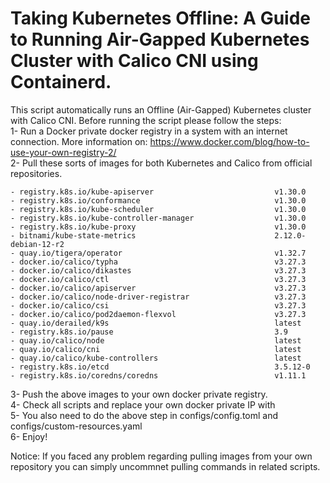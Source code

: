 # Taking Kubernetes Offline: A Guide to Running Air-Gapped Kubernetes Cluster with Calico CNI using Containerd.

This script automatically runs an Offline (Air-Gapped) Kubernetes cluster with Calico CNI. Before running the script please follow the steps: <br>
1- Run a Docker private docker registry in a system with an internet connection. More information on: https://www.docker.com/blog/how-to-use-your-own-registry-2/ <br>
2- Pull these sorts of images for both Kubernetes and Calico from official repositories. <br>
    
    - registry.k8s.io/kube-apiserver                           v1.30.0               
    - registry.k8s.io/conformance                              v1.30.0               
    - registry.k8s.io/kube-scheduler                           v1.30.0               
    - registry.k8s.io/kube-controller-manager                  v1.30.0               
    - registry.k8s.io/kube-proxy                               v1.30.0               
    - bitnami/kube-state-metrics                               2.12.0-debian-12-r2   
    - quay.io/tigera/operator                                  v1.32.7               
    - docker.io/calico/typha                                   v3.27.3               
    - docker.io/calico/dikastes                                v3.27.3               
    - docker.io/calico/ctl                                     v3.27.3               
    - docker.io/calico/apiserver                               v3.27.3               
    - docker.io/calico/node-driver-registrar                   v3.27.3               
    - docker.io/calico/csi                                     v3.27.3               
    - docker.io/calico/pod2daemon-flexvol                      v3.27.3               
    - quay.io/derailed/k9s                                     latest                
    - registry.k8s.io/pause                                    3.9                   
    - quay.io/calico/node                                      latest              
    - quay.io/calico/cni                                       latest               
    - quay.io/calico/kube-controllers                          latest                
    - registry.k8s.io/etcd                                     3.5.12-0              
    - registry.k8s.io/coredns/coredns                          v1.11.1              

3- Push the above images to your own docker private registry. <br>
4- Check all scripts and replace your own docker private IP with <LocalDockerRepositoryIP> <br>
5- You also need to do the above step in configs/config.toml and configs/custom-resources.yaml <br>
6- Enjoy! <br>

Notice: If you faced any problem regarding pulling images from your own repository you can simply uncommnet pulling commands in related scripts. 

